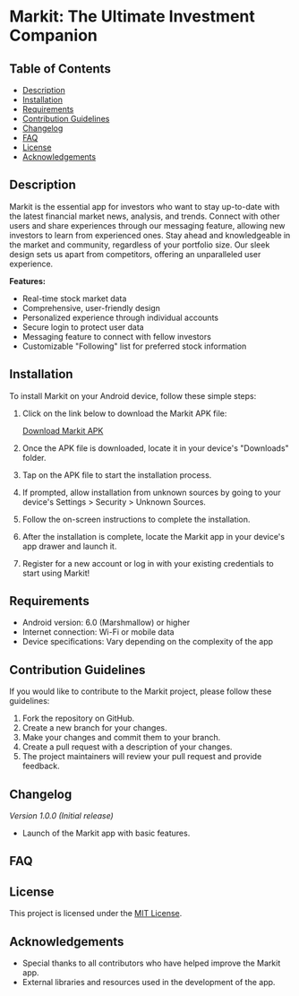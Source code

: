# Markit: The Ultimate Investment Companion

## Table of Contents
- [Description](#description)
- [Installation](#installation)
- [Requirements](#requirements)
- [Contribution Guidelines](#contribution-guidelines)
- [Changelog](#changelog)
- [FAQ](#faq)
- [License](#license)
- [Acknowledgements](#acknowledgements)

## Description

Markit is the essential app for investors who want to stay up-to-date with the latest financial market news, analysis, and trends. Connect with other users and share experiences through our messaging feature, allowing new investors to learn from experienced ones. Stay ahead and knowledgeable in the market and community, regardless of your portfolio size. Our sleek design sets us apart from competitors, offering an unparalleled user experience.

**Features:**

- Real-time stock market data
- Comprehensive, user-friendly design
- Personalized experience through individual accounts
- Secure login to protect user data
- Messaging feature to connect with fellow investors
- Customizable "Following" list for preferred stock information

## Installation

To install Markit on your Android device, follow these simple steps:

1. Click on the link below to download the Markit APK file:

   [Download Markit APK](https://example.com/Markit.apk)

2. Once the APK file is downloaded, locate it in your device's "Downloads" folder.

3. Tap on the APK file to start the installation process.

4. If prompted, allow installation from unknown sources by going to your device's Settings > Security > Unknown Sources.

5. Follow the on-screen instructions to complete the installation.

6. After the installation is complete, locate the Markit app in your device's app drawer and launch it.

7. Register for a new account or log in with your existing credentials to start using Markit!

## Requirements

- Android version: 6.0 (Marshmallow) or higher
- Internet connection: Wi-Fi or mobile data
- Device specifications: Vary depending on the complexity of the app

## Contribution Guidelines

If you would like to contribute to the Markit project, please follow these guidelines:

1. Fork the repository on GitHub.
2. Create a new branch for your changes.
3. Make your changes and commit them to your branch.
4. Create a pull request with a description of your changes.
5. The project maintainers will review your pull request and provide feedback.

## Changelog

_Version 1.0.0 (Initial release)_
- Launch of the Markit app with basic features.

## FAQ

## License

This project is licensed under the [MIT License](LICENSE.md).

## Acknowledgements

- Special thanks to all contributors who have helped improve the Markit app.
- External libraries and resources used in the development of the app.
